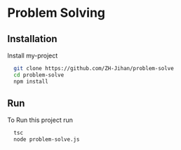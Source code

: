 # Problem Solving

## Installation

Install my-project

```bash
  git clone https://github.com/ZH-Jihan/problem-solve
  cd problem-solve
  npm install
```

## Run

To Run this project run

```bash
  tsc
  node problem-solve.js
```
